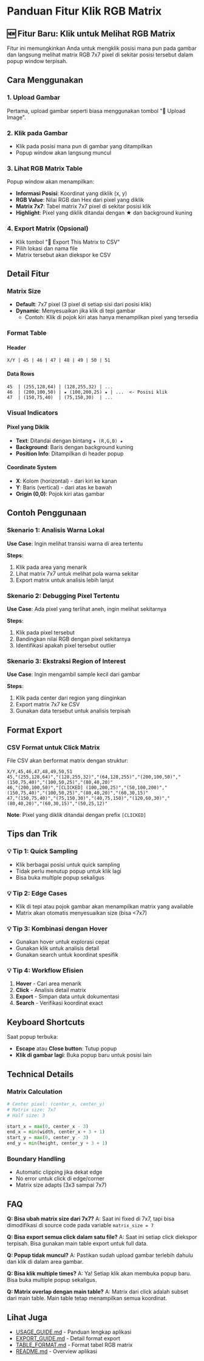 # Panduan Fitur Klik RGB Matrix

## 🆕 Fitur Baru: Klik untuk Melihat RGB Matrix

Fitur ini memungkinkan Anda untuk mengklik posisi mana pun pada gambar dan langsung melihat matrix RGB 7x7 pixel di sekitar posisi tersebut dalam popup window terpisah.

## Cara Menggunakan

### 1. Upload Gambar
Pertama, upload gambar seperti biasa menggunakan tombol "📁 Upload Image".

### 2. Klik pada Gambar
- Klik pada posisi mana pun di gambar yang ditampilkan
- Popup window akan langsung muncul

### 3. Lihat RGB Matrix Table
Popup window akan menampilkan:
- **Informasi Posisi**: Koordinat yang diklik (x, y)
- **RGB Value**: Nilai RGB dan Hex dari pixel yang diklik
- **Matrix 7x7**: Tabel matrix 7x7 pixel di sekitar posisi klik
- **Highlight**: Pixel yang diklik ditandai dengan ★ dan background kuning

### 4. Export Matrix (Opsional)
- Klik tombol "💾 Export This Matrix to CSV"
- Pilih lokasi dan nama file
- Matrix tersebut akan diekspor ke CSV

## Detail Fitur

### Matrix Size
- **Default**: 7x7 pixel (3 pixel di setiap sisi dari posisi klik)
- **Dynamic**: Menyesuaikan jika klik di tepi gambar
  - Contoh: Klik di pojok kiri atas hanya menampilkan pixel yang tersedia

### Format Table

#### Header
```
X/Y | 45 | 46 | 47 | 48 | 49 | 50 | 51
```

#### Data Rows
```
45  | (255,128,64) | (128,255,32) | ... 
46  | (200,100,50) | ★ (100,200,25) ★ | ...  <- Posisi klik
47  | (150,75,40)  | (75,150,30)  | ...
```

### Visual Indicators

#### Pixel yang Diklik
- **Text**: Ditandai dengan bintang `★ (R,G,B) ★`
- **Background**: Baris dengan background kuning
- **Position Info**: Ditampilkan di header popup

#### Coordinate System
- **X**: Kolom (horizontal) - dari kiri ke kanan
- **Y**: Baris (vertical) - dari atas ke bawah
- **Origin (0,0)**: Pojok kiri atas gambar

## Contoh Penggunaan

### Skenario 1: Analisis Warna Lokal
**Use Case**: Ingin melihat transisi warna di area tertentu

**Steps**:
1. Klik pada area yang menarik
2. Lihat matrix 7x7 untuk melihat pola warna sekitar
3. Export matrix untuk analisis lebih lanjut

### Skenario 2: Debugging Pixel Tertentu
**Use Case**: Ada pixel yang terlihat aneh, ingin melihat sekitarnya

**Steps**:
1. Klik pada pixel tersebut
2. Bandingkan nilai RGB dengan pixel sekitarnya
3. Identifikasi apakah pixel tersebut outlier

### Skenario 3: Ekstraksi Region of Interest
**Use Case**: Ingin mengambil sample kecil dari gambar

**Steps**:
1. Klik pada center dari region yang diinginkan
2. Export matrix 7x7 ke CSV
3. Gunakan data tersebut untuk analisis terpisah

## Format Export

### CSV Format untuk Click Matrix

File CSV akan berformat matrix dengan struktur:

```csv
X/Y,45,46,47,48,49,50,51
45,"(255,128,64)","(128,255,32)","(64,128,255)","(200,100,50)","(150,75,40)","(100,50,25)","(80,40,20)"
46,"(200,100,50)","[CLICKED] (100,200,25)","(50,100,200)","(150,75,40)","(100,50,25)","(80,40,20)","(60,30,15)"
47,"(150,75,40)","(75,150,30)","(40,75,150)","(120,60,30)","(80,40,20)","(60,30,15)","(50,25,12)"
```

**Note**: Pixel yang diklik ditandai dengan prefix `[CLICKED]`

## Tips dan Trik

### 💡 Tip 1: Quick Sampling
- Klik berbagai posisi untuk quick sampling
- Tidak perlu menutup popup untuk klik lagi
- Bisa buka multiple popup sekaligus

### 💡 Tip 2: Edge Cases
- Klik di tepi atau pojok gambar akan menampilkan matrix yang available
- Matrix akan otomatis menyesuaikan size (bisa <7x7)

### 💡 Tip 3: Kombinasi dengan Hover
- Gunakan hover untuk explorasi cepat
- Gunakan klik untuk analisis detail
- Gunakan search untuk koordinat spesifik

### 💡 Tip 4: Workflow Efisien
1. **Hover** - Cari area menarik
2. **Click** - Analisis detail matrix
3. **Export** - Simpan data untuk dokumentasi
4. **Search** - Verifikasi koordinat exact

## Keyboard Shortcuts

Saat popup terbuka:
- **Escape** atau **Close button**: Tutup popup
- **Klik di gambar lagi**: Buka popup baru untuk posisi lain

## Technical Details

### Matrix Calculation
```python
# Center pixel: (center_x, center_y)
# Matrix size: 7x7
# Half size: 3

start_x = max(0, center_x - 3)
end_x = min(width, center_x + 3 + 1)
start_y = max(0, center_y - 3)
end_y = min(height, center_y + 3 + 1)
```

### Boundary Handling
- Automatic clipping jika dekat edge
- No error untuk click di edge/corner
- Matrix size adapts (3x3 sampai 7x7)

## FAQ

**Q: Bisa ubah matrix size dari 7x7?**
A: Saat ini fixed di 7x7, tapi bisa dimodifikasi di source code pada variable `matrix_size = 7`

**Q: Bisa export semua click dalam satu file?**
A: Saat ini setiap click diekspor terpisah. Bisa gunakan main table export untuk full data.

**Q: Popup tidak muncul?**
A: Pastikan sudah upload gambar terlebih dahulu dan klik di dalam area gambar.

**Q: Bisa klik multiple times?**
A: Ya! Setiap klik akan membuka popup baru. Bisa buka multiple popup sekaligus.

**Q: Matrix overlap dengan main table?**
A: Matrix dari click adalah subset dari main table. Main table tetap menampilkan semua koordinat.

## Lihat Juga

- [USAGE_GUIDE.md](USAGE_GUIDE.md) - Panduan lengkap aplikasi
- [EXPORT_GUIDE.md](EXPORT_GUIDE.md) - Detail format export
- [TABLE_FORMAT.md](TABLE_FORMAT.md) - Format tabel RGB matrix
- [README.md](../README.md) - Overview aplikasi
